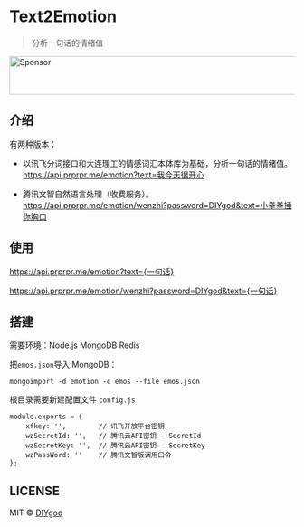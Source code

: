 # Text2Emotion

> 分析一句话的情绪值

<a target='_blank' rel='nofollow' href='https://app.codesponsor.io/link/ucdjQF7wcNNiWY9mCEpAeGLz/DIYgod/Text2Emotion'>
  <img alt='Sponsor' width='888' height='68' src='https://app.codesponsor.io/embed/ucdjQF7wcNNiWY9mCEpAeGLz/DIYgod/Text2Emotion.svg' />
</a>

## 介绍

有两种版本：

- 以讯飞分词接口和大连理工的情感词汇本体库为基础，分析一句话的情绪值。 https://api.prprpr.me/emotion?text=我今天很开心

- 腾讯文智自然语言处理（收费服务）。 https://api.prprpr.me/emotion/wenzhi?password=DIYgod&text=小拳拳捶你胸口

## 使用

https://api.prprpr.me/emotion?text={一句话}

https://api.prprpr.me/emotion/wenzhi?password=DIYgod&text={一句话}

## 搭建

需要环境：Node.js MongoDB Redis

把`emos.json`导入 MongoDB：
```
mongoimport -d emotion -c emos --file emos.json
```

根目录需要新建配置文件 `config.js`

```
module.exports = {
    xfkey: '',        // 讯飞开放平台密钥
    wzSecretId: '',   // 腾讯云API密钥 - SecretId
    wzSecretKey: '',  // 腾讯云API密钥 - SecretKey
    wzPassWord: ''    // 腾讯文智版调用口令
};
```

## LICENSE

MIT © [DIYgod](http://github.com/DIYgod)
